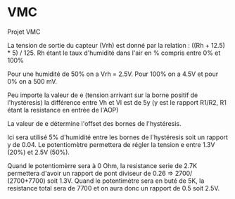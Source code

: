 # VMC
Projet VMC

La tension de sortie du capteur (Vrh) est donné par la relation : ((Rh + 12.5) * 5) / 125. Rh étant le taux d'humidité dans l'air en % compris entre 0% et 100%

Pour une humidité de 50% on a Vrh = 2.5V. Pour 100% on a 4.5V et pour 0% on a 500 mV. 

Peu importe la valeur de e (tension arrivant sur la borne positif de l'hystéresis) la différence entre Vh et Vl est de 5y (y est le rapport R1/R2, R1 étant la resistance en entrée de l'AOP)

La valeur de e détermine l'offset des bornes de l'hystéresis. 

Ici sera utilisé 5% d'humidité entre les bornes de l'hystéresis soit un rapport y de 0.04.
Le potentiomètre permettera de régler la tension e entre 1.3V (20%) et 2.5V (50%). 

Quand le potentiomèrre sera à 0 Ohm, la resistance serie de 2.7K permettera d'avoir un rapport de pont diviseur de 0.26 => 2700/ (2700+7700) soit 1.3V. 
Quand le potentimètre sera en buté de 5K, la resistance total sera de 7700 et on aura donc un rapport de 0.5 soit 2.5V. 

